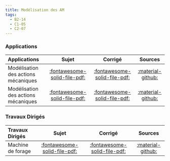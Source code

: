 ```yaml
---
title: Modélisation des AM 
tags:
  - B2-14
  - C1-05
  - C2-07
---
```


[comment]: <> (Généré automatiquement par ALL_PDF/make_markdown.py, creation_fichiers_activites)


### Applications 
 
| Applications | Sujet | Corrigé | Sources  | 
| :-------------- | :---: | :-----: | :------: | 
| Modélisation des actions mécaniques | [:fontawesome-solid-file-pdf:](https://xpessoles-cpge.fr/pdf/Cy_11_Ch_01_Application_01_Sujet.pdf) | [:fontawesome-solid-file-pdf:](https://xpessoles-cpge.fr/pdf/Cy_11_Ch_01_Application_01_Corrige.pdf) | [:material-github:](https://github.com/xpessoles/PSI_Cy_11_Statique_Revisions/tree/main/Chapitre_01_MAM/Cy_11_Ch_01_Application_01) | 
| Modélisation des actions mécaniques | [:fontawesome-solid-file-pdf:](https://xpessoles-cpge.fr/pdf/Cy_11_Ch_01_Application_02_Sujet.pdf) | [:fontawesome-solid-file-pdf:](https://xpessoles-cpge.fr/pdf/Cy_11_Ch_01_Application_02_Corrige.pdf) | [:material-github:](https://github.com/xpessoles/PSI_Cy_11_Statique_Revisions/tree/main/Chapitre_01_MAM/Cy_11_Ch_01_Application_02) | 

### Travaux Dirigés 
 
| Travaux Dirigés | Sujet | Corrigé | Sources  | 
| :-------------- | :---: | :-----: | :------: | 
| Machine de forage | [:fontawesome-solid-file-pdf:](https://xpessoles-cpge.fr/pdf/Cy_11_Ch_01_TD_01_Foreuse_Sujet.pdf) | [:fontawesome-solid-file-pdf:](https://xpessoles-cpge.fr/pdf/Cy_11_Ch_01_TD_01_Foreuse_Corrige.pdf) | [:material-github:](https://github.com/xpessoles/PSI_Cy_11_Statique_Revisions/tree/main/Chapitre_01_MAM/Cy_11_Ch_01_TD_01_Foreuse) | 



